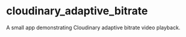 # cloudinary_adaptive_bitrate
A small app demonstrating Cloudinary adaptive bitrate video playback.
